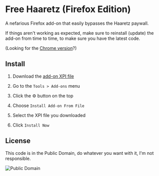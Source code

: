 # Free Haaretz (Firefox Edition)

A nefarious Firefox add-on that easily bypasses the Haaretz paywall.

If things aren't working as expected, make sure to reinstall (update) the add-on from time to time, to make sure you have the latest code.

(Looking for the [Chrome version](https://github.com/yuvadm/free-haaretz)?)

## Install

 1. Download the [add-on XPI file](https://github.com/yuvadm/free-haaretz-ff/raw/master/free-haaretz.xpi)

 2. Go to the `Tools > Add-ons` menu

 3. Click the ⚙ button on the top

 4. Choose `Install Add-on From File`

 5. Select the XPI file you downloaded

 6. Click `Install Now`


## License

This code is in the Public Domain, do whatever you want with it, I'm not responsible.

![Public Domain](https://i.creativecommons.org/p/mark/1.0/88x31.png)
